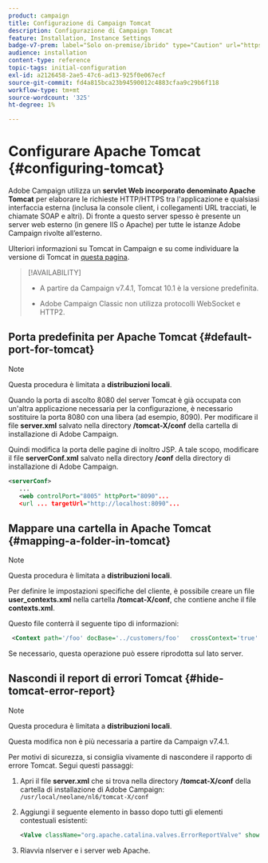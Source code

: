 ```yaml
---
product: campaign
title: Configurazione di Campaign Tomcat
description: Configurazione di Campaign Tomcat
feature: Installation, Instance Settings
badge-v7-prem: label="Solo on-premise/ibrido" type="Caution" url="https://experienceleague.adobe.com/docs/campaign-classic/using/installing-campaign-classic/architecture-and-hosting-models/hosting-models-lp/hosting-models.html?lang=it" tooltip="Applicabile solo alle distribuzioni on-premise e ibride"
audience: installation
content-type: reference
topic-tags: initial-configuration
exl-id: a2126458-2ae5-47c6-ad13-925f0e067ecf
source-git-commit: fd4a815bca23b94590012c4883cfaa9c29b6f118
workflow-type: tm+mt
source-wordcount: '325'
ht-degree: 1%

---
```


# Configurare Apache Tomcat {#configuring-tomcat}

Adobe Campaign utilizza un **servlet Web incorporato denominato Apache Tomcat** per elaborare le richieste HTTP/HTTPS tra l&#39;applicazione e qualsiasi interfaccia esterna (inclusa la console client, i collegamenti URL tracciati, le chiamate SOAP e altri). Di fronte a questo server spesso è presente un server web esterno (in genere IIS o Apache) per tutte le istanze Adobe Campaign rivolte all’esterno.

Ulteriori informazioni su Tomcat in Campaign e su come individuare la versione di Tomcat in [questa pagina](../../production/using/locate-tomcat-version.md).

>[!AVAILABILITY]
>
>
>* A partire da Campaign v7.4.1, Tomcat 10.1 è la versione predefinita.
>
>* Adobe Campaign Classic non utilizza protocolli WebSocket e HTTP2.
>



## Porta predefinita per Apache Tomcat {#default-port-for-tomcat}


>[!NOTE]
>
>Questa procedura è limitata a **distribuzioni locali**.
>

Quando la porta di ascolto 8080 del server Tomcat è già occupata con un&#39;altra applicazione necessaria per la configurazione, è necessario sostituire la porta 8080 con una libera (ad esempio, 8090). Per modificare il file **server.xml** salvato nella directory **/tomcat-X/conf** della cartella di installazione di Adobe Campaign.

Quindi modifica la porta delle pagine di inoltro JSP. A tale scopo, modificare il file **serverConf.xml** salvato nella directory **/conf** della directory di installazione di Adobe Campaign.

```xml
<serverConf>
   ...
   <web controlPort="8005" httpPort="8090"...
   <url ... targetUrl="http://localhost:8090"...
```

## Mappare una cartella in Apache Tomcat {#mapping-a-folder-in-tomcat}


>[!NOTE]
>
>Questa procedura è limitata a **distribuzioni locali**.
>

Per definire le impostazioni specifiche del cliente, è possibile creare un file **user_contexts.xml** nella cartella **/tomcat-X/conf**, che contiene anche il file **contexts.xml**.

Questo file conterrà il seguente tipo di informazioni:

```xml
 <Context path='/foo' docBase='../customers/foo'   crossContext='true' debug='0' reloadable='true' trusted='false'/>
```

Se necessario, questa operazione può essere riprodotta sul lato server.

## Nascondi il report di errori Tomcat {#hide-tomcat-error-report}


>[!NOTE]
>
>Questa procedura è limitata a **distribuzioni locali**.
>
>Questa modifica non è più necessaria a partire da Campaign v7.4.1.
>

Per motivi di sicurezza, si consiglia vivamente di nascondere il rapporto di errore Tomcat. Segui questi passaggi:

1. Apri il file **server.xml** che si trova nella directory **/tomcat-X/conf** della cartella di installazione di Adobe Campaign: `/usr/local/neolane/nl6/tomcat-X/conf`
1. Aggiungi il seguente elemento in basso dopo tutti gli elementi contestuali esistenti:

   ```xml
   <Valve className="org.apache.catalina.valves.ErrorReportValve" showReport="false" showServerInfo="false"/>
   ```

1. Riavvia nlserver e i server web Apache.
